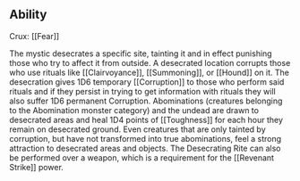 ## Ability
Crux: [[Fear]]

The mystic desecrates a specific site, tainting it and in effect punishing those who try to affect it from outside. A desecrated location corrupts those who use rituals like [[Clairvoyance]], [[Summoning]], or [[Hound]] on it. The desecration gives 1D6 temporary [[Corruption]] to those who perform said rituals and if they persist in trying to get information with rituals they will also suffer 1D6 permanent Corruption. Abominations (creatures belonging to the Abomination monster category) and the undead are drawn to desecrated areas and heal 1D4 points of [[Toughness]] for each hour they remain on desecrated ground. Even creatures that are only tainted by corruption, but have not transformed into true abominations, feel a strong attraction to desecrated areas and objects. The Desecrating Rite can also be performed over a weapon, which is a requirement for the [[Revenant Strike]] power.